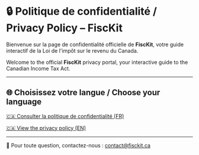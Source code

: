 # 🔒 Politique de confidentialité / Privacy Policy – FiscKit

Bienvenue sur la page de confidentialité officielle de **FiscKit**, votre guide interactif de la Loi de l'impôt sur le revenu du Canada.

Welcome to the official **FiscKit** privacy portal, your interactive guide to the Canadian Income Tax Act.

---

## 🌐 Choisissez votre langue / Choose your language

[🇨🇦 Consulter la politique de confidentialité (FR)](politique-de-confidentialité.md)

[🇨🇦 View the privacy policy (EN)](privacy-policy.md)

---

📧 Pour toute question, contactez-nous : [contact@fisckit.ca](mailto:contact@fisckit.ca)
